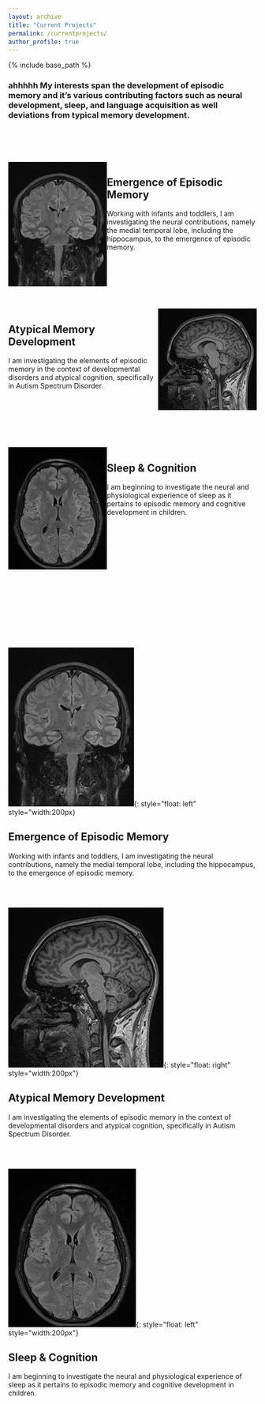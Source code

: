 ```yaml
---
layout: archive
title: "Current Projects"
permalink: /currentprojects/
author_profile: true
---
```


{% include base_path %}
<h3>ahhhhh My interests span the development of episodic memory and it’s various contributing factors such as neural development, sleep, and language acquisition as well deviations from typical memory development.</h3>
<br/>
<br/>
<br/>
<br/>
<img width = "200" src = "/images/MRI_1.jpeg" style = "float: left"> 
<h2>Emergence of Episodic Memory</h2>
<p class="has-text-align-left has-normal-font-size">Working with infants and toddlers, I am investigating the neural contributions, namely the medial temporal lobe, including the hippocampus, to the emergence of episodic memory.</p>
<br/>
<br/>
<br/>
<br/>
<br/>
<br/>
<img width = "200" src = "/images/MRI_2.jpeg" style = "float: right"> 
<h2>Atypical Memory Development</h2>
<p class="has-text-align-right has-normal-font-size">I am investigating the elements of episodic memory in the context of developmental disorders and atypical cognition, specifically in Autism Spectrum Disorder.</p>
<br/>
<br/>
<br/>
<br/>
<br/>
<br/>
<img width = "200" src = "/images/MRI_3.jpeg" style = "float: left">
<h2>Sleep & Cognition</h2>
<p class="has-text-align-left has-normal-font-size">I am beginning to investigate the neural and physiological experience of sleep as it pertains to episodic memory and cognitive development in children.</p>
<br/>
<br/>
<br/>
<br/>
<br/>
<br/>
<br/>
<br/>
<br/>
<br/>
<br/>
<br/>
<br/>
<br/>

![](/images/MRI_1.jpeg){: style="float: left" style="width:200px}
<h2>Emergence of Episodic Memory</h2>
<p class="has-text-align-left has-normal-font-size">Working with infants and toddlers, I am investigating the neural contributions, namely the medial temporal lobe, including the hippocampus, to the emergence of episodic memory.</p>

<br/>
<br/>

![](/images/MRI_2.jpeg){: style="float: right" style="width:200px"} 
<h2>Atypical Memory Development</h2>
<p class="has-text-align-right has-normal-font-size">I am investigating the elements of episodic memory in the context of developmental disorders and atypical cognition, specifically in Autism Spectrum Disorder.</p>

<br/>
<br/>


![](/images/MRI_3.jpeg){: style="float: left" style="width:200px"} 
<h2>Sleep & Cognition</h2>
<p class="has-text-align-left has-normal-font-size">I am beginning to investigate the neural and physiological experience of sleep as it pertains to episodic memory and cognitive development in children.</p>
